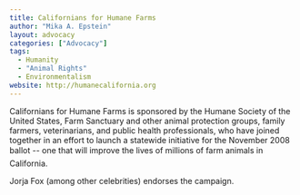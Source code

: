 ```yaml
---
title: Californians for Humane Farms
author: "Mika A. Epstein"
layout: advocacy
categories: ["Advocacy"]
tags: 
  - Humanity
  - "Animal Rights"
  - Environmentalism
website: http://humanecalifornia.org
---
```


Californians for Humane Farms is sponsored by the Humane Society of the United States, Farm Sanctuary and other animal protection groups, family farmers, veterinarians, and public health professionals, who have joined together in an effort to launch a statewide initiative for the November 2008 ballot -- one that will improve the lives of millions of farm animals in California.

Jorja Fox (among other celebrities) endorses the campaign.
